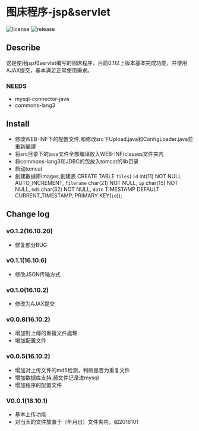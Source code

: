 # 图床程序-jsp&servlet
![license](https://img.shields.io/aur/license/yaourt.svg)  ![release](https://img.shields.io/badge/release-v0.1.2-brightgreen.svg)

## Describe

这是使用jsp和servlet编写的图床程序，目前0.1以上版本基本完成功能，并使用AJAX提交，基本满足正常使用需求。

### NEEDS

- mysql-connector-java
- commons-lang3

## Install

- 修改WEB-INF下的配置文件,和修改src下Upload.java和ConfigLoader.java並重新編譯
- 将src目录下的java文件全部编译放入WEB-INF/classes文件夹内
- 将commons-lang3和JDBC的包放入tomcat的lib目录
- 启动tomcat
- 創建數據庫images,創建表
CREATE TABLE `files`( `id` int(11) NOT NULL AUTO_INCREMENT, `filename` char(21) NOT NULL, `ip` char(15) NOT NULL, `md5` char(32) NOT NULL, `date` TIMESTAMP DEFAULT CURRENT_TIMESTAMP, PRIMARY KEY(`id`));

## Change log

### v0.1.2(16.10.20)

- 修复部分BUG

### v0.1.1(16.10.6)

- 修改JSON传输方式

### v0.1.0(16.10.2)

- 修改为AJAX提交

### v0.0.8(16.10.2)

- 增加對上傳的重複文件處理
- 增加配置文件

### v0.0.5(16.10.2)

- 增加对上传文件的md5检测，判断是否为重复文件
- 增加数据库支持,酱文件记录进mysql
- 增加程序的配置文件

### V0.0.1(16.10.1)

- 基本上传功能
- 对当天的文件放置于（年月日）文件夹内，如2016101